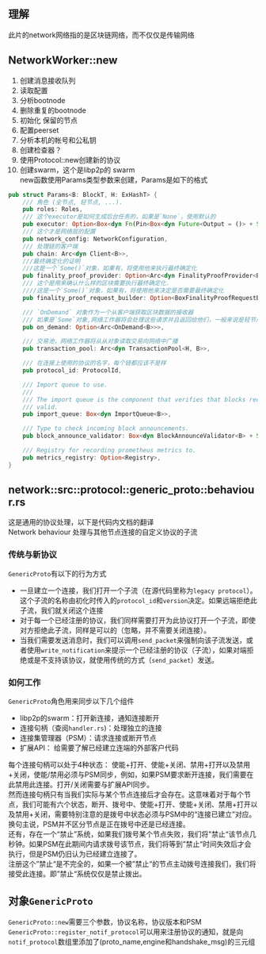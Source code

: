 ## 理解
此片的network网络指的是区块链网络，而不仅仅是传输网络
## NetworkWorker::new
1. 创建消息接收队列
2. 读取配置
3. 分析bootnode
4. 删除重复的bootnode
5. 初始化 保留的节点
6. 配置peerset
7. 分析本机的帐号和公私钥
8. 创建检查器？
9. 使用Protocol::new创建新的协议
10. 创建swarm，这个是libp2p的 swarm  
  new函数使用Params类型参数来创建，Params是如下的格式
```rust
pub struct Params<B: BlockT, H: ExHashT> {
	/// 角色 (全节点, 轻节点, ...).
	pub roles: Roles,
	/// 这个executor是如何生成后台任务的，如果是`None`，使用默认的
	pub executor: Option<Box<dyn Fn(Pin<Box<dyn Future<Output = ()> + Send>>) + Send>>,
	/// 这个才是网络层的配置
	pub network_config: NetworkConfiguration,
	/// 处理链的客户端
	pub chain: Arc<dyn Client<B>>,
	///最终确定化的证明
	///这是一个`Some()`对象，如果有，将使用他来执行最终确定化
	pub finality_proof_provider: Option<Arc<dyn FinalityProofProvider<B>>>,
	/// 这个是用来确认什么样的区块需要执行最终确定化.
	////这是一个`Some()`对象，如果有，将使用他来决定是否需要最终确定化
	pub finality_proof_request_builder: Option<BoxFinalityProofRequestBuilder<B>>,

	/// `OnDemand` 对象作为一个从客户端获取区块数据的接收器
	/// 如果是`Some`对象,网络工作器将会处理这些请求并且返回给他们，一般来说是轻节点用的
	pub on_demand: Option<Arc<OnDemand<B>>>,

	/// 交易池，网络工作器将从从对象读取交易向网络中广播
	pub transaction_pool: Arc<dyn TransactionPool<H, B>>,

	/// 在连接上使用的协议的名字，每个链都应该不是样
	pub protocol_id: ProtocolId,

	/// Import queue to use.
	///
	/// The import queue is the component that verifies that blocks received from other nodes are
	/// valid.
	pub import_queue: Box<dyn ImportQueue<B>>,

	/// Type to check incoming block announcements.
	pub block_announce_validator: Box<dyn BlockAnnounceValidator<B> + Send>,

	/// Registry for recording prometheus metrics to.
	pub metrics_registry: Option<Registry>,
}

```
## network::src::protocol::generic_proto::behaviour.rs
这是通用的协议处理，以下是代码内文档的翻译  
Network behaviour 处理与其他节点连接的自定义协议的子流

### 传统与新协议
`GenericProto`有以下的行为方式
- 一旦建立一个连接，我们打开一个子流（在源代码里称为`legacy protocol`）。这个子流的名称由初化时传入的`protocol_id`和`version`决定。如果远端拒绝此子流，我们就关闭这个连接
- 对于每一个已经注册的协议，我们同样需要打开为此协议打开一个子流，即使对方拒绝此子流，同样是可以的（忽略，并不需要关闭连接）。
- 当我们需要发送消息时，我们可以调用`send_packet`来强制向该子流发送，或者使用`write_notification`来提示一个已经注册的协议（子流），如果对端拒绝或是不支持该协议，就使用传统的方式（`send_packet`）发送。

### 如何工作
`GenericProto`角色用来同步以下几个组件
- libp2p的swarm：打开新连接，通知连接断开
- 连接句柄（查阅`handler.rs`)：处理独立的连接
- 连接集管理器（PSM）：请求连接或断开节点
- 扩展API： 给需要了解已经建立连端的外部客户代码

每个连接句柄可以处于4种状态： 使能+打开、使能+关闭、禁用+打开以及禁用+关闭，使能/禁用必须与PSM同步，例如，如果PSM要求断开连接，我们需要在此禁用此连接。打开/关闭需要与扩展API同步。  
然而连接句柄只有当我们实际与某个节点连接后才会存在。这意味着对于每个节点，我们可能有六个状态，断开、拨号中、使能+打开、使能+关闭、禁用+打开以及禁用+关闭，需要特别注意的是拨号中状态必须与PSM中的“连接已建立”对应。换句主说，PSM并不区分节点是正在拨号中还是已经连接。  
还有，存在一个“禁止”系统，如果我们拨号某个节点失败，我们将"禁止“该节点几秒钟。如果PSM在此期间内请求拨号该节点，我们将等到”禁止“时间失效后才会执行，但是PSM仍旧认为已经建立连接了。  
注册这个”禁止“是不完全的，如果一个被”禁止“的节点主动拨号连接我们，我们将接受此连接。即”禁止“系统仅仅是禁止拨出。

## 对象`GenericProto`
`GenericProto::new`需要三个参数，协议名称，协议版本和PSM
`GenericProto::register_notif_protocol`可以用来注册协议的通知，就是向`notif_protocol`数组里添加了(proto_name,engine和handshake_msg)的三元组